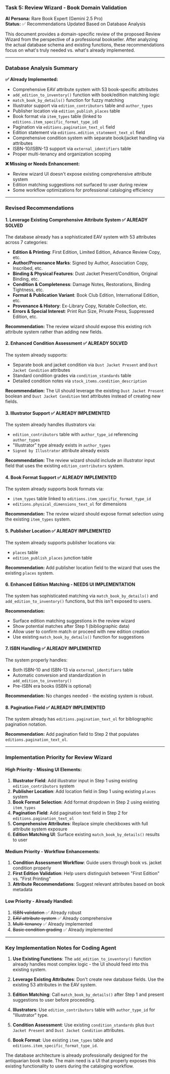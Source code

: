 ### Task 5: Review Wizard - Book Domain Validation

**AI Persona:** Rare Book Expert (Gemini 2.5 Pro)  
**Status:** ✅ Recommendations Updated Based on Database Analysis

This document provides a domain-specific review of the proposed Review Wizard from the perspective of a professional bookseller. After analyzing the actual database schema and existing functions, these recommendations focus on what's truly needed vs. what's already implemented.

---

### Database Analysis Summary

**✅ Already Implemented:**
- Comprehensive EAV attribute system with 53 book-specific attributes
- `add_edition_to_inventory()` function with book/edition matching logic
- `match_book_by_details()` function for fuzzy matching
- Illustrator support via `edition_contributors` table and `author_types`
- Publisher location via `edition_publish_places` table
- Book format via `item_types` table (linked to `editions.item_specific_format_type_id`)
- Pagination via `editions.pagination_text_ol` field
- Edition statement via `editions.edition_statement_text_ol` field
- Comprehensive condition system with separate book/jacket handling via attributes
- ISBN-10/ISBN-13 support via `external_identifiers` table
- Proper multi-tenancy and organization scoping

**❌ Missing or Needs Enhancement:**
- Review wizard UI doesn't expose existing comprehensive attribute system
- Edition matching suggestions not surfaced to user during review
- Some workflow optimizations for professional cataloging efficiency

---

### Revised Recommendations

#### 1. Leverage Existing Comprehensive Attribute System ✅ **ALREADY SOLVED**

The database already has a sophisticated EAV system with 53 attributes across 7 categories:
- **Edition & Printing**: First Edition, Limited Edition, Advance Review Copy, etc.
- **Author/Provenance Marks**: Signed by Author, Association Copy, Inscribed, etc.
- **Binding & Physical Features**: Dust Jacket Present/Condition, Original Binding, etc.
- **Condition & Completeness**: Damage Notes, Restorations, Binding Tightness, etc.
- **Format & Publication Variant**: Book Club Edition, International Edition, etc.
- **Provenance & History**: Ex-Library Copy, Notable Collection, etc.
- **Errors & Special Interest**: Print Run Size, Private Press, Suppressed Edition, etc.

**Recommendation:** The review wizard should expose this existing rich attribute system rather than adding new fields.

#### 2. Enhanced Condition Assessment ✅ **ALREADY SOLVED**

The system already supports:
- Separate book and jacket condition via `Dust Jacket Present` and `Dust Jacket Condition` attributes
- Standard condition grades via `condition_standards` table
- Detailed condition notes via `stock_items.condition_description`

**Recommendation:** The UI should leverage the existing `Dust Jacket Present` boolean and `Dust Jacket Condition` text attributes instead of creating new fields.

#### 3. Illustrator Support ✅ **ALREADY IMPLEMENTED**

The system already handles illustrators via:
- `edition_contributors` table with `author_type_id` referencing `author_types`
- "Illustrator" type already exists in `author_types`
- `Signed by Illustrator` attribute already exists

**Recommendation:** The review wizard should include an illustrator input field that uses the existing `edition_contributors` system.

#### 4. Book Format Support ✅ **ALREADY IMPLEMENTED**

The system already supports book formats via:
- `item_types` table linked to `editions.item_specific_format_type_id`
- `editions.physical_dimensions_text_ol` for dimensions

**Recommendation:** The review wizard should expose format selection using the existing `item_types` system.

#### 5. Publisher Location ✅ **ALREADY IMPLEMENTED**

The system already supports publisher locations via:
- `places` table
- `edition_publish_places` junction table

**Recommendation:** Add publisher location field to the wizard that uses the existing `places` system.

#### 6. Enhanced Edition Matching - **NEEDS UI IMPLEMENTATION**

The system has sophisticated matching via `match_book_by_details()` and `add_edition_to_inventory()` functions, but this isn't exposed to users.

**Recommendation:** 
- Surface edition matching suggestions in the review wizard
- Show potential matches after Step 1 (bibliographic data)
- Allow user to confirm match or proceed with new edition creation
- Use existing `match_book_by_details()` function for suggestions

#### 7. ISBN Handling ✅ **ALREADY IMPLEMENTED**

The system properly handles:
- Both ISBN-10 and ISBN-13 via `external_identifiers` table
- Automatic conversion and standardization in `add_edition_to_inventory()`
- Pre-ISBN era books (ISBN is optional)

**Recommendation:** No changes needed - the existing system is robust.

#### 8. Pagination Field ✅ **ALREADY IMPLEMENTED**

The system already has `editions.pagination_text_ol` for bibliographic pagination notation.

**Recommendation:** Add pagination field to Step 2 that populates `editions.pagination_text_ol`.

---

### Implementation Priority for Review Wizard

#### **High Priority - Missing UI Elements:**
1. **Illustrator Field**: Add illustrator input in Step 1 using existing `edition_contributors` system
2. **Publisher Location**: Add location field in Step 1 using existing `places` system  
3. **Book Format Selection**: Add format dropdown in Step 2 using existing `item_types`
4. **Pagination Field**: Add pagination text field in Step 2 for `editions.pagination_text_ol`
5. **Comprehensive Attributes**: Replace simple checkboxes with full attribute system exposure
6. **Edition Matching UI**: Surface existing `match_book_by_details()` results to user

#### **Medium Priority - Workflow Enhancements:**
1. **Condition Assessment Workflow**: Guide users through book vs. jacket condition properly
2. **First Edition Validation**: Help users distinguish between "First Edition" vs. "First Printing"
3. **Attribute Recommendations**: Suggest relevant attributes based on book metadata

#### **Low Priority - Already Handled:**
1. ~~ISBN validation~~ ✅ Already robust
2. ~~EAV attribute system~~ ✅ Already comprehensive  
3. ~~Multi-tenancy~~ ✅ Already implemented
4. ~~Basic condition grading~~ ✅ Already implemented

---

### Key Implementation Notes for Coding Agent

1. **Use Existing Functions**: The `add_edition_to_inventory()` function already handles most complex logic - the UI should feed into this existing system.

2. **Leverage Existing Attributes**: Don't create new database fields. Use the existing 53 attributes in the EAV system.

3. **Edition Matching**: Call `match_book_by_details()` after Step 1 and present suggestions to user before proceeding.

4. **Illustrators**: Use `edition_contributors` table with `author_type_id` for "Illustrator" type.

5. **Condition Assessment**: Use existing `condition_standards` plus `Dust Jacket Present` and `Dust Jacket Condition` attributes.

6. **Book Format**: Use existing `item_types` table and `editions.item_specific_format_type_id`.

The database architecture is already professionally designed for the antiquarian book trade. The main need is a UI that properly exposes this existing functionality to users during the cataloging workflow. 